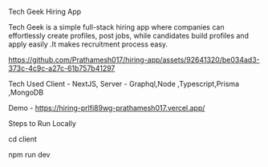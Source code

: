 Tech Geek Hiring App

Tech Geek is a simple full-stack hiring app where companies can effortlessly create profiles, post jobs, while candidates build profiles and apply easily .It makes recruitment process easy.

https://github.com/Prathamesh017/hiring-app/assets/92641320/be034ad3-373c-4c9c-a27c-61b757b41297


Tech Used Client - NextJS,  Server - Graphql,Node ,Typescript,Prisma ,MongoDB

Demo - https://hiring-prlfi89wg-prathamesh017.vercel.app/

Steps to Run Locally

cd client

npm run dev
